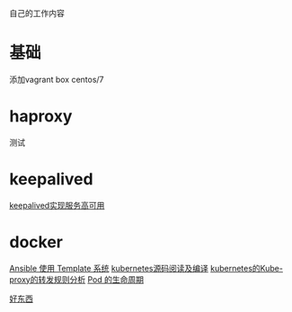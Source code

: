 自己的工作内容

# 基础
添加vagrant box centos/7

# haproxy
测试

# keepalived
[keepalived实现服务高可用](https://www.cnblogs.com/clsn/p/8052649.html)


# docker

[Ansible 使用 Template 系统](https://www.w3cschool.cn/automate_with_ansible/automate_with_ansible-gm1w27pd.html)
[kubernetes源码阅读及编译](https://xuxinkun.github.io/2016/08/05/build-kubernetes/)
[kubernetes的Kube-proxy的转发规则分析](http://www.lijiaocn.com/%E9%A1%B9%E7%9B%AE/2017/03/27/Kubernetes-kube-proxy.html#%E6%A6%82%E8%A6%81)
[Pod 的生命周期](https://jimmysong.io/kubernetes-handbook/concepts/pod-lifecycle.html)

[好东西](https://mritd.me/categories/#Kubernetes)
